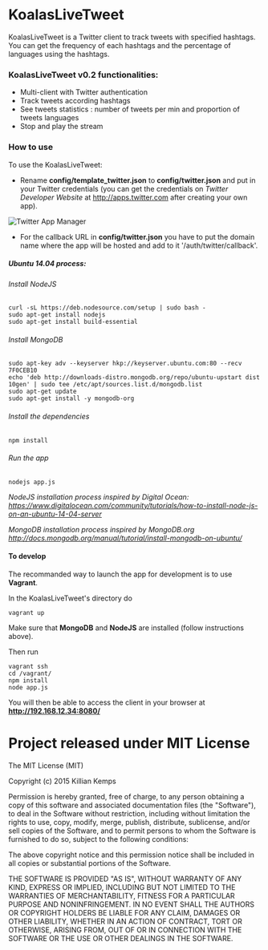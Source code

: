 KoalasLiveTweet
===============

KoalasLiveTweet is a Twitter client to track tweets with specified hashtags. You can get the frequency of each hashtags and the percentage of languages using the hashtags.

### KoalasLiveTweet v0.2 functionalities:

- Multi-client with Twitter authentication
- Track tweets according hashtags
- See tweets statistics : number of tweets per min and proportion of tweets languages
- Stop and play the stream

### How to use 
To use the KoalasLiveTweet: 

- Rename **config/template_twitter.json** to **config/twitter.json** and put in your Twitter credentials (you can get the credentials on *Twitter Developer Website* at http://apps.twitter.com after creating your own app).

![Twitter App Manager](https://lut.im/qAlAvLX3/hYTfULdb)

- For the callback URL in **config/twitter.json** you have to put the domain name where the app will be hosted and add to it '/auth/twitter/callback'.

##### Ubuntu 14.04 process:
###### Install NodeJS
    curl -sL https://deb.nodesource.com/setup | sudo bash -
    sudo apt-get install nodejs
    sudo apt-get install build-essential
    
###### Install MongoDB
    sudo apt-key adv --keyserver hkp://keyserver.ubuntu.com:80 --recv 7F0CEB10
    echo 'deb http://downloads-distro.mongodb.org/repo/ubuntu-upstart dist 10gen' | sudo tee /etc/apt/sources.list.d/mongodb.list
    sudo apt-get update
    sudo apt-get install -y mongodb-org
    
###### Install the dependencies
    npm install
    
###### Run the app
    nodejs app.js
    
    
*NodeJS installation process inspired by Digital Ocean: https://www.digitalocean.com/community/tutorials/how-to-install-node-js-on-an-ubuntu-14-04-server*

*MongoDB installation process inspired by MongoDB.org http://docs.mongodb.org/manual/tutorial/install-mongodb-on-ubuntu/*

#### To develop
The recommanded way to launch the app for development is to use **Vagrant**.

In the KoalasLiveTweet's directory do

    vagrant up
    
Make sure that **MongoDB** and **NodeJS** are installed (follow instructions above).

Then run
    
    vagrant ssh
    cd /vagrant/
    npm install
    node app.js
    
You will then be able to access the client in your browser at **http://192.168.12.34:8080/**

# Project released under MIT License

The MIT License (MIT)

Copyright (c) 2015 Killian Kemps

Permission is hereby granted, free of charge, to any person obtaining a copy
of this software and associated documentation files (the "Software"), to deal
in the Software without restriction, including without limitation the rights
to use, copy, modify, merge, publish, distribute, sublicense, and/or sell
copies of the Software, and to permit persons to whom the Software is
furnished to do so, subject to the following conditions:

The above copyright notice and this permission notice shall be included in
all copies or substantial portions of the Software.

THE SOFTWARE IS PROVIDED "AS IS", WITHOUT WARRANTY OF ANY KIND, EXPRESS OR
IMPLIED, INCLUDING BUT NOT LIMITED TO THE WARRANTIES OF MERCHANTABILITY,
FITNESS FOR A PARTICULAR PURPOSE AND NONINFRINGEMENT. IN NO EVENT SHALL THE
AUTHORS OR COPYRIGHT HOLDERS BE LIABLE FOR ANY CLAIM, DAMAGES OR OTHER
LIABILITY, WHETHER IN AN ACTION OF CONTRACT, TORT OR OTHERWISE, ARISING FROM,
OUT OF OR IN CONNECTION WITH THE SOFTWARE OR THE USE OR OTHER DEALINGS IN
THE SOFTWARE.
